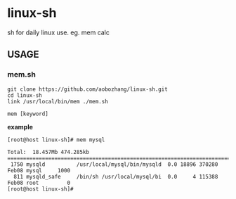 # linux-sh
sh for daily linux use. eg. mem calc

## USAGE

### mem.sh
```
git clone https://github.com/aobozhang/linux-sh.git
cd linux-sh
link /usr/local/bin/mem ./mem.sh

mem [keyword]
```

__example__


```
[root@host linux-sh]# mem mysql

Total:  18.457Mb 474.285kb
================================================================================
 1750 mysqld          /usr/local/mysql/bin/mysqld  0.0 18896 370280 Feb08 mysql     1000
  811 mysqld_safe     /bin/sh /usr/local/mysql/bi  0.0     4 115388 Feb08 root         0
[root@host linux-sh]#

```
